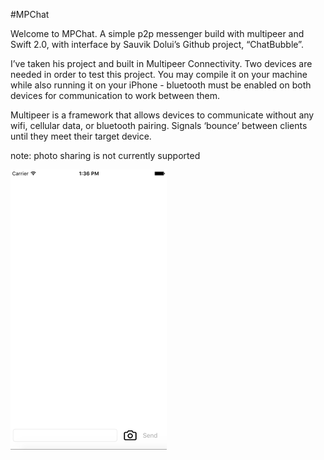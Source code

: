 #MPChat

Welcome to MPChat. A simple p2p messenger build with multipeer and Swift 2.0, with interface by Sauvik Dolui’s Github project, “ChatBubble”.

I’ve taken his project and built in Multipeer Connectivity. Two devices are needed in order to test this project. You may compile it on your machine while also running it on your iPhone - bluetooth must be enabled on both devices for communication to work between them. 

Multipeer is a framework that allows devices to communicate without any wifi, cellular data, or bluetooth pairing. Signals ‘bounce’ between clients until they meet their target device.

note: photo sharing is not currently supported

![Chat Bubble Preview](https://github.com/rldaulton/MPChat/raw/prod/MPChat.gif)
